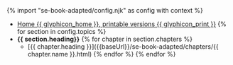 <markdown>
{% import "se-book-adapted/config.njk" as config with context %}

* [Home {{ glyphicon_home }}, printable versions {{ glyphicon_print }}]({{baseUrl}}/se-book-adapted/index.html)
{% for section in config.topics %}
* **{{ section.heading}}**
  {% for chapter in section.chapters %}
    * [{{ chapter.heading }}]({{baseUrl}}/se-book-adapted/chapters/{{ chapter.name }}.html)
  {% endfor %}
{% endfor %}

<markdown>